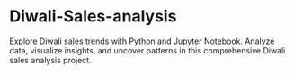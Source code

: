 # Diwali-Sales-analysis
Explore Diwali sales trends with Python and Jupyter Notebook. Analyze data, visualize insights, and uncover patterns in this comprehensive Diwali sales analysis project.
